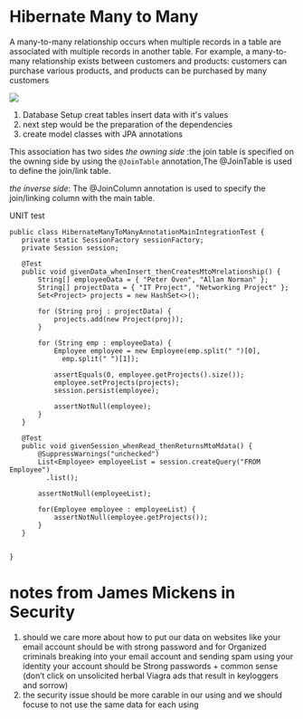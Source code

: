 # Hibernate Many to Many
A many-to-many relationship occurs when multiple records in a table are associated with multiple records in another table. For example, a many-to-many relationship exists between customers and products: customers can purchase various products, and products can be purchased by many customers

![](https://fmhelp.filemaker.com/help/18/fmp/en/FMP_Help/images/relational.07.06.1.png)

1. Database Setup creat tables insert data with it's values
2. next step would be the preparation of the dependencies 
3. create model classes with JPA annotations

 This association has two sides 
 *the owning side* :the join table is specified on the owning side by using the `@JoinTable` annotation,The @JoinTable is used to define the join/link table.

  *the inverse side*:
The @JoinColumn annotation is used to specify the join/linking column with the main table.

 UNIT test
 ```
 public class HibernateManyToManyAnnotationMainIntegrationTest {
    private static SessionFactory sessionFactory;
    private Session session;

    @Test
    public void givenData_whenInsert_thenCreatesMtoMrelationship() {
        String[] employeeData = { "Peter Oven", "Allan Norman" };
        String[] projectData = { "IT Project", "Networking Project" };
        Set<Project> projects = new HashSet<>();

        for (String proj : projectData) {
            projects.add(new Project(proj));
        }

        for (String emp : employeeData) {
            Employee employee = new Employee(emp.split(" ")[0], 
              emp.split(" ")[1]);
 
            assertEquals(0, employee.getProjects().size());
            employee.setProjects(projects);
            session.persist(employee);
 
            assertNotNull(employee);
        }
    }

    @Test
    public void givenSession_whenRead_thenReturnsMtoMdata() {
        @SuppressWarnings("unchecked")
        List<Employee> employeeList = session.createQuery("FROM Employee")
          .list();
 
        assertNotNull(employeeList);
 
        for(Employee employee : employeeList) {
            assertNotNull(employee.getProjects());
        }
    }

    
 }

 ````


# notes from James Mickens in Security
1. should we care more about how to put our data on websites like your email account should be with strong password and for Organized criminals breaking into
your email account and sending
spam using your identity your account should be Strong passwords + common
sense (don’t click on unsolicited
herbal Viagra ads that result in
keyloggers and sorrow)  
2. the security issue should be more carable in our using and we should focuse to not use the same data for each using

